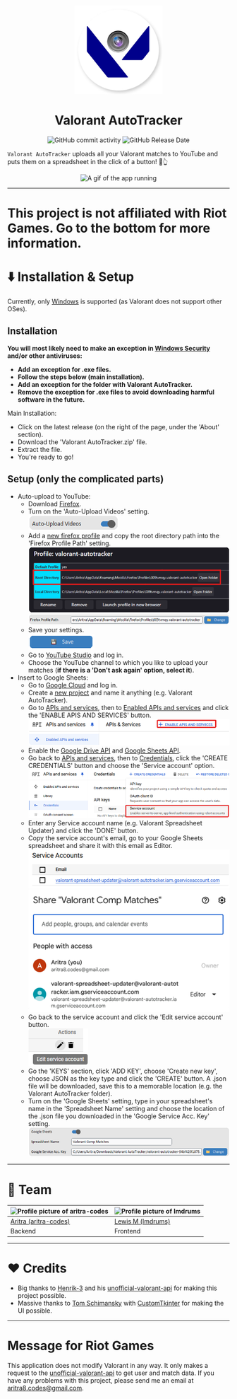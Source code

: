 <div align="center">
  <img src="readme_files/logo.png" alt="Valorant AutoTracker logo" width="200">
  <h1>Valorant AutoTracker</h1>
  <img alt="GitHub commit activity" src="https://img.shields.io/github/commit-activity/t/aritra-codes/valorant-autotracker">
  <img alt="GitHub Release Date" src="https://img.shields.io/github/release-date/aritra-codes/valorant-autotracker">

</div>

`Valorant AutoTracker` uploads all your Valorant matches to YouTube and puts them on a spreadsheet in the click of a button! 🔘👆

<div align="center">
  <img src="readme_files/running.gif" alt="A gif of the app running">
</div>

---

# This project is not affiliated with Riot Games. Go to the bottom for more information.

# ⬇️ Installation & Setup

Currently, only [Windows](https://www.microsoft.com/en-gb/windows) is supported (as Valorant does not support other OSes).

## Installation

**You will most likely need to make an exception in [Windows Security](https://support.microsoft.com/en-us/windows/add-an-exclusion-to-windows-security-811816c0-4dfd-af4a-47e4-c301afe13b26) and/or other antiviruses:**
- **Add an exception for .exe files.**
- **Follow the steps below (main installation).**
- **Add an exception for the folder with Valorant AutoTracker.**
- **Remove the exception for .exe files to avoid downloading harmful software in the future.**

Main Installation:
- Click on the latest release (on the right of the page, under the 'About' section).
- Download the 'Valorant AutoTracker.zip' file.
- Extract the file.
- You're ready to go!

## Setup (only the complicated parts)

- Auto-upload to YouTube:
  - Download [Firefox](https://www.mozilla.org/en-US/firefox/new).
  - Turn on the 'Auto-Upload Videos' setting.
    <br/>
    ![Auto-upload Videos setting](readme_files/auto_upload_videos.png)
  - Add a [new firefox profile](https://support.mozilla.org/en-US/kb/profile-manager-create-remove-switch-firefox-profiles) and copy the root directory path into the 'Firefox Profile Path' setting.
    <br/>
    ![Root directory of profile](readme_files/root_directory.png)
    <br/>
    ![Firefox Profile Path setting](readme_files/firefox_profile_path.png)
  - Save your settings.
    <br/>
    ![Save settings](readme_files/save_settings.png)
  - Go to [YouTube Studio](https://studio.youtube.com) and log in.
  - Choose the YouTube channel to which you like to upload your matches (**if there is a 'Don't ask again' option, select it**).
- Insert to Google Sheets:
  - Go to [Google Cloud](https://console.cloud.google.com) and log in.
  - Create a [new project](https://console.cloud.google.com/projectcreate) and name it anything (e.g. Valorant AutoTracker).
  - Go to [APIs and services](https://console.cloud.google.com/apis), then to [Enabled APIs and services](https://console.cloud.google.com/apis/dashboard) and click the 'ENABLE APIS AND SERVICES' button.
    <br/>
    !['ENABLE APIS AND SERVICES' button](readme_files/enable_apis.png)
  - Enable the [Google Drive API](https://console.cloud.google.com/apis/library/drive.googleapis.com) and [Google Sheets API](https://console.cloud.google.com/apis/library/sheets.googleapis.com).
  - Go back to [APIs and services](https://console.cloud.google.com/apis), then to [Credentials](https://console.cloud.google.com/apis/credentials), click the 'CREATE CREDENTIALS' button and choose the 'Service account' option.
    <br/>
    ![Create 'Service account' option](readme_files/create_service_account.png)
  - Enter any Service account name (e.g. Valorant Spreadsheet Updater) and click the 'DONE' button.
  - Copy the service account's email, go to your Google Sheets spreadsheet and share it with this email as Editor.
    <br/>
    ![Service account email](readme_files/service_account_email.png)
    <br/>
    ![Sharing Google Sheets spreadsheet](readme_files/share_google_sheets.png)
  - Go back to the service account and click the 'Edit service account' button.
    <br/>
    !['Edit service account' button](readme_files/edit_service_account.png)
  - Go the 'KEYS' section, click 'ADD KEY', choose 'Create new key', choose JSON as the key type and click the 'CREATE' button. A .json file will be downloaded, save this to a memorable location (e.g. the Valorant AutoTracker folder).
  - Turn on the 'Google Sheets' setting, type in your spreadsheet's name in the 'Spreadsheet Name' setting and choose the location of the .json file you downloaded in the 'Google Service Acc. Key' setting.
    <br/>
    !['Google Sheets' setting and more](readme_files/google_sheets_setting.png)

---

# 💪 Team

<img src="https://github.com/aritra-codes.png" alt="Profile picture of aritra-codes" height="200"/> | <img src="https://github.com/lmdrums.png" alt="Profile picture of lmdrums" height="200"/>
---|---
[Aritra (aritra-codes)](https://github.com/aritra-codes) | [Lewis M (lmdrums)](https://github.com/lmdrums)
Backend | Frontend

---

# ❤️ Credits

- Big thanks to [Henrik-3](https://github.com/Henrik-3) and his [unofficial-valorant-api](https://github.com/Henrik-3/unofficial-valorant-api) for making this project possible.
- Massive thanks to [Tom Schimansky](https://github.com/TomSchimansky) with [CustomTkinter](https://github.com/TomSchimansky/CustomTkinter) for making the UI possible.

---

# Message for Riot Games

This application does not modify Valorant in any way. 
It only makes a request to the [unofficial-valorant-api](https://github.com/Henrik-3/unofficial-valorant-api) to get user and match data.
If you have any problems with this project, please send me an email at aritra8.codes@gmail.com.
